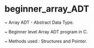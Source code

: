 # beginner_array_ADT

  ~ Array ADT - Abstract Data Type.

  ~ Beginner level Array ADT program in C.
  
  ~ Methods used : Structures and Pointer.

  

